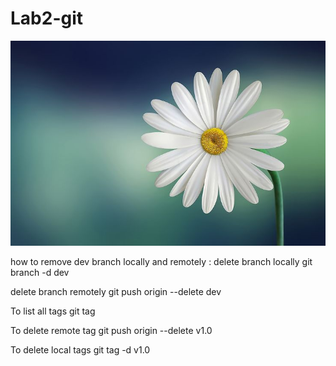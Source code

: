 # Lab2-git
![](img.jpg)

how to remove dev branch locally and remotely : 
delete branch locally
git branch -d dev

delete branch remotely
git push origin --delete dev

To list all tags
git tag 

To delete remote tag
git push origin --delete v1.0

To delete local tags
git tag -d v1.0

